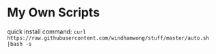 # My Own Scripts

quick install command: `curl https://raw.githubusercontent.com/windhamwong/stuff/master/auto.sh |bash -s`